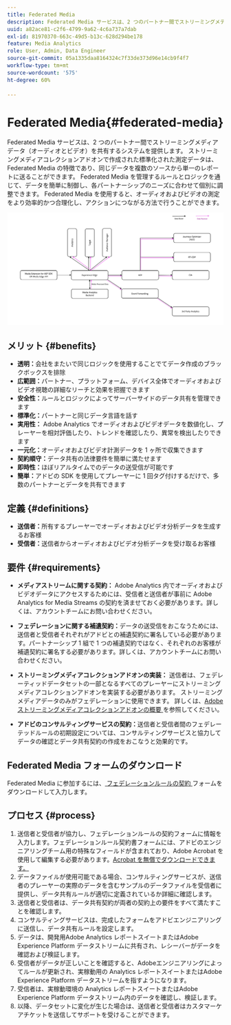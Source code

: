 ```yaml
---
title: Federated Media
description: Federated Media サービスは、2 つのパートナー間でストリーミングメディアデータを共有するシステムを提供します。
uuid: a82ace81-c2f6-4799-9a62-4c6a737a7dab
exl-id: 81970370-663c-49d5-b13c-628d294be178
feature: Media Analytics
role: User, Admin, Data Engineer
source-git-commit: 05a1335daa8164324c7f33de373d96e14cb9f4f7
workflow-type: tm+mt
source-wordcount: '575'
ht-degree: 60%

---
```


# Federated Media{#federated-media}

Federated Media サービスは、2 つのパートナー間でストリーミングメディアデータ（オーディオとビデオ）を共有するシステムを提供します。
ストリーミングメディアコレクションアドオンで作成された標準化された測定データは、Federated Media の特徴であり、同じデータを複数のソースから単一のレポートに送ることができます。
Federated Media を管理するルールとロジックを通じて、データを簡単に制御し、各パートナーシップのニーズに合わせて個別に調整できます。
Federated Media を使用すると、オーディオおよびビデオの測定をより効率的かつ合理化し、アクションにつながる方法で行うことができます。


![](assets/media-federated.png)

## メリット {#benefits}

* **透明：**&#x200B;会社をまたいで同じロジックを使用することでてデータ作成のブラックボックスを排除
* **広範囲：**&#x200B;パートナー、プラットフォーム、デバイス全体でオーディオおよびビデオ視聴の詳細なリーチと効果を把握できます
* **安全性：**&#x200B;ルールとロジックによってサーバーサイドのデータ共有を管理できます
* **標準化：**&#x200B;パートナーと同じデータ言語を話す
* **実用性：** Adobe Analytics でオーディオおよびビデオデータを数値化し、プレーヤーを相対評価したり、トレンドを確認したり、異常を検出したりできます
* **一元化：**&#x200B;オーディオおよびビデオ計測データを 1 ヶ所で収集できます
* **契約順守：**&#x200B;データ共有の法律要件を簡単に満たせます
* **即時性：**&#x200B;ほぼリアルタイムでのデータの送受信が可能です
* **簡単：**&#x200B;アドビの SDK を使用してプレーヤーに 1 回タグ付けするだけで、多数のパートナーとデータを共有できます

## 定義 {#definitions}

* **送信者：**&#x200B;所有するプレーヤーでオーディオおよびビデオ分析データを生成するお客様
* **受信者：**&#x200B;送信者からオーディオおよびビデオ分析データを受け取るお客様

## 要件 {#requirements}

* **メディアストリームに関する契約：** Adobe Analytics 内でオーディオおよびビデオデータにアクセスするためには、受信者と送信者が事前に Adobe Analytics for Media Streams の契約を済ませておく必要があります。詳しくは、アカウントチームにお問い合わせください。
* **フェデレーションに関する補遺契約：**&#x200B;データの送受信をおこなうためには、送信者と受信者それぞれがアドビとの補遺契約に署名している必要があります。パートナーシップ 1 組で 1 つの補遺契約ではなく、それぞれのお客様が補遺契約に署名する必要があります。詳しくは、アカウントチームにお問い合わせください。

* **ストリーミングメディアコレクションアドオンの実装：** 送信者は、フェデレーティッドデータセットの一部となるすべてのプレーヤーにストリーミングメディアコレクションアドオンを実装する必要があります。 ストリーミングメディアデータのみがフェデレーションに使用できます。 詳しくは、[Adobeストリーミングメディアコレクションアドオンの概要 ](/help/media-overview.md) を参照してください。

* **アドビのコンサルティングサービスの契約：**&#x200B;送信者と受信者間のフェデレーテッドルールの初期設定については、コンサルティングサービスと協力してデータの確認とデータ共有契約の作成をおこなうと効果的です。

## Federated Media フォームのダウンロード

Federated Media に参加するには、[ フェデレーションルールの契約 ](assets/federated_analytics_form.pdf) フォームをダウンロードして入力します。

## プロセス {#process}

1. 送信者と受信者が協力し、フェデレーションルールの契約フォームに情報を入力します。フェデレーションルール契約書フォームには、アドビのエンジニアリングチーム用の特殊なフィールドが含まれており、Adobe Acrobat を使用して編集する必要があります。[Acrobat を無償でダウンロードできます。](https://get.adobe.com/jp/reader/)
1. データファイルが使用可能である場合、コンサルティングサービスが、送信者のプレーヤーの実際のデータを含むサンプルのデータファイルを受信者に提供し、データ共有ルールが適切に定義されているか詳細に確認します。
1. 送信者と受信者は、データ共有契約が両者の契約上の要件をすべて満たすことを確認します。
1. コンサルティングサービスは、完成したフォームをアドビエンジニアリングに送信し、データ共有ルールを設定します。
1. データは、開発用Adobe Analytics レポートスイートまたはAdobe Experience Platform データストリームに共有され、レシーバーがデータを確認および検証します。
1. 受信者がデータが正しいことを確認すると、Adobeエンジニアリングによってルールが更新され、実稼動用の Analytics レポートスイートまたはAdobe Experience Platform データストリームを指すようになります。
1. 受信者は、実稼動環境の Analytics レポートスイートまたはAdobe Experience Platform データストリーム内のデータを確認し、検証します。
1. 以降、データセットに変化が生じた場合は、送信者と受信者はカスタマーケアチケットを送信してサポートを受けることができます。
